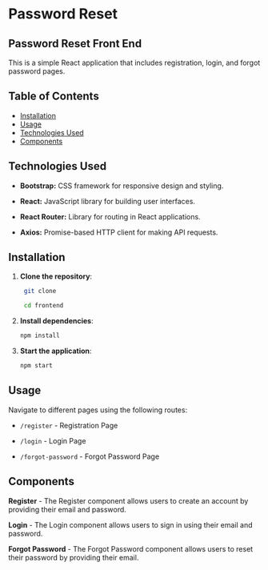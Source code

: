 # Password Reset

## Password Reset Front End

This is a simple React application that includes registration, login, and forgot password pages.

## Table of Contents

- [Installation](#installation)
- [Usage](#usage)
- [Technologies Used](#technologies-used)
- [Components](#components)

## Technologies Used

- **Bootstrap:** CSS framework for responsive design and styling.

- **React:** JavaScript library for building user interfaces.

- **React Router:** Library for routing in React applications.

- **Axios:** Promise-based HTTP client for making API requests.

## Installation

1. **Clone the repository**:

   ```bash
    git clone

    cd frontend
   ```

2. **Install dependencies**:

   ```bash
   npm install
   ```

3. **Start the application**:

   ```bash
   npm start
   ```

## Usage

Navigate to different pages using the following routes:

- `/register` - Registration Page

- `/login` - Login Page

- `/forgot-password` - Forgot Password Page

## Components

**Register** -
The Register component allows users to create an account by providing their email and password.

**Login** -
The Login component allows users to sign in using their email and password.

**Forgot Password** -
The Forgot Password component allows users to reset their password by providing their email.
